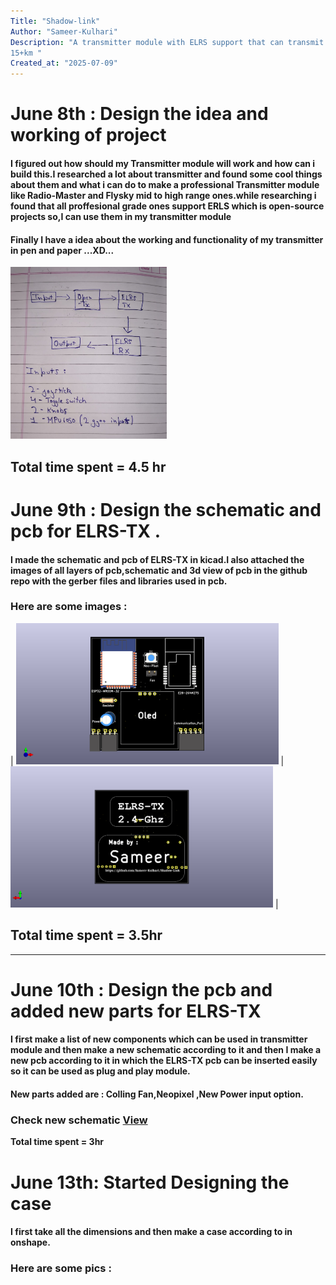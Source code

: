 ```yaml
---
Title: "Shadow-link"
Author: "Sameer-Kulhari"
Description: "A transmitter module with ELRS support that can transmit data to 1
15+km "
Created_at: "2025-07-09"
---
```


# June 8th : Design the idea and working of project

#### I figured out how should my Transmitter module will work and how can i build this.I researched a lot about transmitter and found some cool things about them and what i can do to make a professional Transmitter module like Radio-Master and Flysky mid to high range ones.while researching i found that all proffesional grade ones support ERLS which is open-source projects so,I can use them in my transmitter module
#### Finally I have a idea about the working and functionality of my transmitter in pen and paper ...XD...

<img src="Images/Journal/June-8th.jpeg" width="250" />

**Total time spent = 4.5 hr**
---
# June 9th : Design the schematic and pcb for ELRS-TX .
#### I made the schematic and pcb of ELRS-TX in kicad.I also attached the images of all layers of pcb,schematic and 3d view of pcb in the github repo with the gerber files and libraries used in pcb.
### Here are some images :
| <img src="Images/PCB/ELRS/Shadow-Link-Top.png" width="420" /> | <img src="Images/PCB/ELRS/Shadow-Link-Bottom.png" width="420" /> |

**Total time spent = 3.5hr**
---
---
# June 10th : Design the pcb and added new parts for ELRS-TX
#### I first make a list of new components which can be used in transmitter module and then make a new schematic according to it and then I make a new pcb according to it in which the ELRS-TX pcb can be inserted easily so it can be used as plug and play module.
#### New parts added are : Colling Fan,Neopixel ,New Power input option.
### Check new schematic [View](Images/PCB/ELRS/schematic.pdf)

**Total time spent = 3hr**

# June 13th: Started Designing the case
#### I first take all the dimensions and then make a case according to in onshape.
### Here are some pics :


